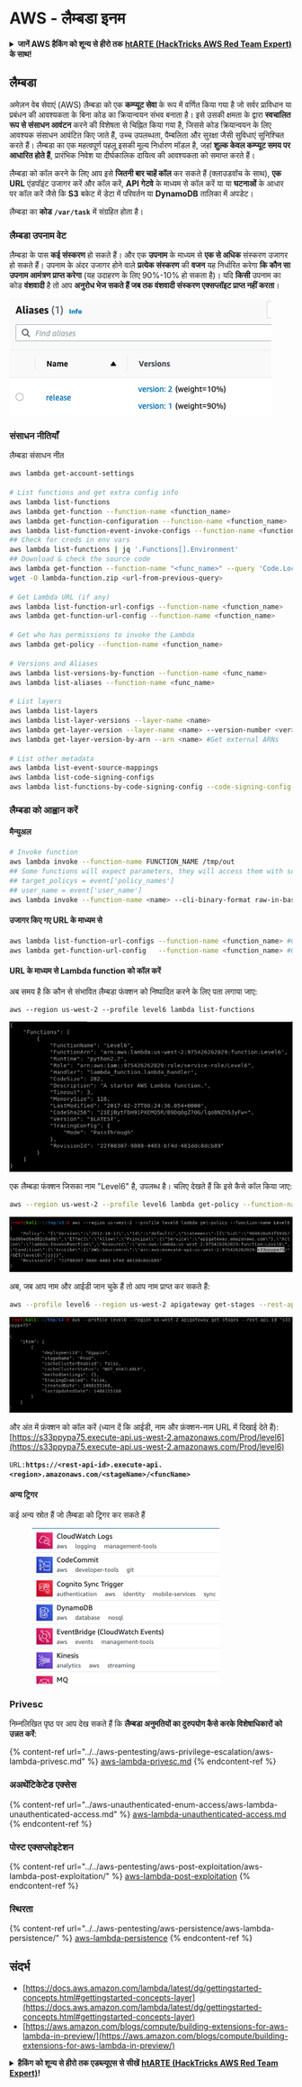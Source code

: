 # AWS - लैम्बडा इनम

<details>

<summary><strong>जानें AWS हैकिंग को शून्य से हीरो तक</strong> <a href="https://training.hacktricks.xyz/courses/arte"><strong>htARTE (HackTricks AWS Red Team Expert)</strong></a><strong> के साथ!</strong></summary>

HackTricks का समर्थन करने के अन्य तरीके:

* यदि आप अपनी **कंपनी का विज्ञापन HackTricks में देखना चाहते हैं** या **HackTricks को PDF में डाउनलोड करना चाहते हैं** तो [**सब्सक्रिप्शन प्लान्स**](https://github.com/sponsors/carlospolop) देखें!
* [**आधिकारिक PEASS और HackTricks स्वैग**](https://peass.creator-spring.com) प्राप्त करें
* हमारे विशेष [**NFTs**](https://opensea.io/collection/the-peass-family) कलेक्शन, [**The PEASS Family**](https://opensea.io/collection/the-peass-family) खोजें
* **शामिल हों** 💬 [**डिस्कॉर्ड समूह**](https://discord.gg/hRep4RUj7f) या [**टेलीग्राम समूह**](https://t.me/peass) या हमें **ट्विटर** 🐦 [**@hacktricks_live**](https://twitter.com/hacktricks_live)** पर फॉलो** करें।
* **हैकिंग ट्रिक्स साझा करें, HackTricks** और [**HackTricks Cloud**](https://github.com/carlospolop/hacktricks) github repos में PRs सबमिट करके।

</details>

## लैम्बडा

अमेज़न वेब सेवाएं (AWS) लैम्बडा को एक **कम्प्यूट सेवा** के रूप में वर्णित किया गया है जो सर्वर प्राविधान या प्रबंधन की आवश्यकता के बिना कोड का क्रियान्वयन संभव बनाता है। इसे उसकी क्षमता के द्वारा **स्वचालित रूप से संसाधन आवंटन** करने की विशेषता से चिह्नित किया गया है, जिससे कोड क्रियान्वयन के लिए आवश्यक संसाधन आवंटित किए जाते हैं, उच्च उपलब्धता, पैम्बलिता और सुरक्षा जैसी सुविधाएं सुनिश्चित करते हैं। लैम्बडा का एक महत्वपूर्ण पहलू इसकी मूल्य निर्धारण मॉडल है, जहां **शुल्क केवल कम्प्यूट समय पर आधारित होते हैं**, प्रारंभिक निवेश या दीर्घकालिक दायित्व की आवश्यकता को समाप्त करते हैं।

लैम्बडा को कॉल करने के लिए आप इसे **जितनी बार चाहें कॉल** कर सकते हैं (क्लाउडवॉच के साथ), **एक URL** एंडपॉइंट उजागर करें और कॉल करें, **API गेटवे** के माध्यम से कॉल करें या या **घटनाओं** के आधार पर कॉल करें जैसे कि **S3** बकेट में डेटा में परिवर्तन या **DynamoDB** तालिका में अपडेट।

लैम्बडा का **कोड** **`/var/task`** में संग्रहित होता है।

### लैम्बडा उपनाम वेट

लैम्बडा के पास **कई संस्करण** हो सकते हैं। और एक **उपनाम** के माध्यम से **एक से अधिक** संस्करण उजागर हो सकते हैं। उपनाम के अंदर उजागर होने वाले **प्रत्येक संस्करण** की **वजन** यह निर्धारित करेगा **कि कौन सा उपनाम आमंत्रण प्राप्त करेगा** (यह उदाहरण के लिए 90%-10% हो सकता है)। यदि **किसी** उपनाम का कोड **वंशवादी** है तो आप **अनुरोध भेज सकते हैं जब तक वंशवादी संस्करण एक्सप्लॉइट प्राप्त नहीं करता**।

![](<../../../.gitbook/assets/image (16) (1).png>)

### संसाधन नीतियाँ

लैम्बडा संसाधन नीत
```bash
aws lambda get-account-settings

# List functions and get extra config info
aws lambda list-functions
aws lambda get-function --function-name <function_name>
aws lambda get-function-configuration --function-name <function_name>
aws lambda list-function-event-invoke-configs --function-name <function_name>
## Check for creds in env vars
aws lambda list-functions | jq '.Functions[].Environment'
## Download & check the source code
aws lambda get-function --function-name "<func_name>" --query 'Code.Location'
wget -O lambda-function.zip <url-from-previous-query>

# Get Lambda URL (if any)
aws lambda list-function-url-configs --function-name <function_name>
aws lambda get-function-url-config --function-name <function_name>

# Get who has permissions to invoke the Lambda
aws lambda get-policy --function-name <function_name>

# Versions and Aliases
aws lambda list-versions-by-function --function-name <func_name>
aws lambda list-aliases --function-name <func_name>

# List layers
aws lambda list-layers
aws lambda list-layer-versions --layer-name <name>
aws lambda get-layer-version --layer-name <name> --version-number <ver>
aws lambda get-layer-version-by-arn --arn <name> #Get external ARNs

# List other metadata
aws lambda list-event-source-mappings
aws lambda list-code-signing-configs
aws lambda list-functions-by-code-signing-config --code-signing-config-arn <arn>
```
### लैम्बडा को आह्वान करें

#### मैन्युअल
```bash
# Invoke function
aws lambda invoke --function-name FUNCTION_NAME /tmp/out
## Some functions will expect parameters, they will access them with something like:
## target_policys = event['policy_names']
## user_name = event['user_name']
aws lambda invoke --function-name <name> --cli-binary-format raw-in-base64-out --payload '{"policy_names": ["AdministratorAccess], "user_name": "sdf"}' out.txt
```
#### उजागर किए गए URL के माध्यम से
```bash
aws lambda list-function-url-configs --function-name <function_name> #Get lambda URL
aws lambda get-function-url-config   --function-name <function_name> #Get lambda URL
```
#### URL के माध्यम से Lambda function को कॉल करें

अब समय है कि कौन से संभावित लैम्बडा फंक्शन को निष्पादित करने के लिए पता लगाया जाए:
```
aws --region us-west-2 --profile level6 lambda list-functions
```
![](<../../../.gitbook/assets/image (21) (1).png>)

एक लैम्बडा फंक्शन जिसका नाम "Level6" है, उपलब्ध है। चलिए देखते हैं कि इसे कैसे कॉल किया जाए:
```bash
aws --region us-west-2 --profile level6 lambda get-policy --function-name Level6
```
![](<../../../.gitbook/assets/image (69).png>)

अब, जब आप नाम और आईडी जान चुके हैं तो आप नाम प्राप्त कर सकते हैं:
```bash
aws --profile level6 --region us-west-2 apigateway get-stages --rest-api-id "s33ppypa75"
```
![](<../../../.gitbook/assets/image (20).png>)

और अंत में फ़ंक्शन को कॉल करें (ध्यान दें कि आईडी, नाम और फ़ंक्शन-नाम URL में दिखाई देते हैं): [https://s33ppypa75.execute-api.us-west-2.amazonaws.com/Prod/level6](https://s33ppypa75.execute-api.us-west-2.amazonaws.com/Prod/level6)

`URL:`**`https://<rest-api-id>.execute-api.<region>.amazonaws.com/<stageName>/<funcName>`**

#### अन्य ट्रिगर

कई अन्य स्रोत हैं जो लैम्बडा को ट्रिगर कर सकते हैं

<figure><img src="../../../.gitbook/assets/image (1) (1) (3).png" alt=""><figcaption></figcaption></figure>

### Privesc

निम्नलिखित पृष्ठ पर आप देख सकते हैं कि **लैम्बडा अनुमतियों का दुरुपयोग कैसे करके विशेषाधिकारों को उन्नत करें**:

{% content-ref url="../../aws-pentesting/aws-privilege-escalation/aws-lambda-privesc.md" %}
[aws-lambda-privesc.md](../../aws-pentesting/aws-privilege-escalation/aws-lambda-privesc.md)
{% endcontent-ref %}

### अअथेंटिकेटेड एक्सेस

{% content-ref url="../aws-unauthenticated-enum-access/aws-lambda-unauthenticated-access.md" %}
[aws-lambda-unauthenticated-access.md](../aws-unauthenticated-enum-access/aws-lambda-unauthenticated-access.md)
{% endcontent-ref %}

### पोस्ट एक्सप्लोइटेशन

{% content-ref url="../../aws-pentesting/aws-post-exploitation/aws-lambda-post-exploitation/" %}
[aws-lambda-post-exploitation](../../aws-pentesting/aws-post-exploitation/aws-lambda-post-exploitation/)
{% endcontent-ref %}

### स्थिरता

{% content-ref url="../../aws-pentesting/aws-persistence/aws-lambda-persistence/" %}
[aws-lambda-persistence](../../aws-pentesting/aws-persistence/aws-lambda-persistence/)
{% endcontent-ref %}

## संदर्भ

* [https://docs.aws.amazon.com/lambda/latest/dg/gettingstarted-concepts.html#gettingstarted-concepts-layer](https://docs.aws.amazon.com/lambda/latest/dg/gettingstarted-concepts.html#gettingstarted-concepts-layer)
* [https://aws.amazon.com/blogs/compute/building-extensions-for-aws-lambda-in-preview/](https://aws.amazon.com/blogs/compute/building-extensions-for-aws-lambda-in-preview/)

<details>

<summary><strong>हैकिंग को शून्य से हीरो तक एडब्ल्यूएस से सीखें</strong> <a href="https://training.hacktricks.xyz/courses/arte"><strong>htARTE (HackTricks AWS Red Team Expert)</strong></a><strong>!</strong></summary>

HackTricks का समर्थन करने के अन्य तरीके:

* यदि आप अपनी कंपनी का विज्ञापन देखना चाहते हैं या **PDF में HackTricks डाउनलोड** करना चाहते हैं तो [**सब्सक्रिप्शन प्लान**](https://github.com/sponsors/carlospolop) देखें!
* [**आधिकारिक PEASS & HackTricks स्वैग**](https://peass.creator-spring.com) प्राप्त करें
* हमारे विशेष [**NFTs**](https://opensea.io/collection/the-peass-family) कलेक्शन [**The PEASS Family**](https://opensea.io/collection/the-peass-family) खोजें
* **शामिल हों** 💬 [**डिस्कॉर्ड समूह**](https://discord.gg/hRep4RUj7f) या [**टेलीग्राम समूह**](https://t.me/peass) या हमें **ट्विटर** 🐦 [**@hacktricks_live**](https://twitter.com/hacktricks_live) पर **फॉलो** करें।
* **अपने हैकिंग ट्रिक्स साझा करें** [**HackTricks**](https://github.com/carlospolop/hacktricks) और [**HackTricks Cloud**](https://github.com/carlospolop/hacktricks-cloud) github repos को PR जमा करके।

</details>
